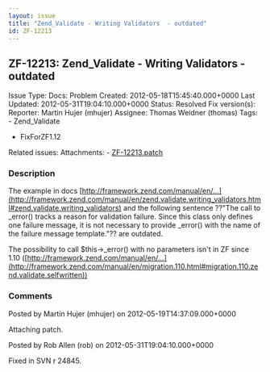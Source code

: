 ```yaml
---
layout: issue
title: "Zend_Validate - Writing Validators  - outdated"
id: ZF-12213
---
```


ZF-12213: Zend\_Validate - Writing Validators - outdated
--------------------------------------------------------

 Issue Type: Docs: Problem Created: 2012-05-18T15:45:40.000+0000 Last Updated: 2012-05-31T19:04:10.000+0000 Status: Resolved Fix version(s): 
 Reporter:  Martin Hujer (mhujer)  Assignee:  Thomas Weidner (thomas)  Tags: - Zend\_Validate
- FixForZF1.12
 
 Related issues: 
 Attachments: - [ZF-12213.patch](/issues/secure/attachment/15107/ZF-12213.patch)
 
### Description

The example in docs [http://framework.zend.com/manual/en/…](http://framework.zend.com/manual/en/zend.validate.writing_validators.html#zend.validate.writing_validators) and the following sentence ??"The call to \_error() tracks a reason for validation failure. Since this class only defines one failure message, it is not necessary to provide \_error() with the name of the failure message template."?? are outdated.

The possibility to call $this->\_error() with no parameters isn't in ZF since 1.10 ([http://framework.zend.com/manual/en/…](http://framework.zend.com/manual/en/migration.110.html#migration.110.zend.validate.selfwritten))

 

 

### Comments

Posted by Martin Hujer (mhujer) on 2012-05-19T14:37:09.000+0000

Attaching patch.

 

 

Posted by Rob Allen (rob) on 2012-05-31T19:04:10.000+0000

Fixed in SVN r 24845.

 

 